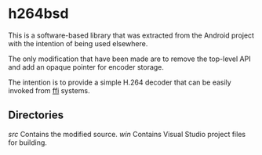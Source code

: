 # h264bsd

This is a software-based library that was extracted from the Android project with the intention of being used elsewhere.

The only modification that have been made are to remove the top-level API and add an opaque pointer for encoder storage.

The intention is to provide a simple H.264 decoder that can be easily invoked from [ffi](http://en.wikipedia.org/wiki/Foreign_function_interface) systems. 

## Directories

*src* Contains the modified source.
*win* Contains Visual Studio project files for building.
